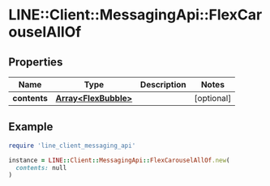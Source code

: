 # LINE::Client::MessagingApi::FlexCarouselAllOf

## Properties

| Name | Type | Description | Notes |
| ---- | ---- | ----------- | ----- |
| **contents** | [**Array&lt;FlexBubble&gt;**](FlexBubble.md) |  | [optional] |

## Example

```ruby
require 'line_client_messaging_api'

instance = LINE::Client::MessagingApi::FlexCarouselAllOf.new(
  contents: null
)
```

